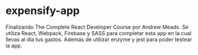 # expensify-app
Finalizando The Complete React Developer Course por Andrew Meads. Se utiliza React, Webpack, Firebase y SASS para completar esta app en la cual llevas al día tus gastos.
Además de utilizar enzyme y jest para poder testear la app.
